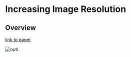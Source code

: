 # Increasing Image Resolution

## Overview 

[link to paper](https://arxiv.org/abs/1612.04402)

![outi](https://user-images.githubusercontent.com/34350063/49852875-4ed83180-fe20-11e8-83d0-792d275331e1.jpg)
